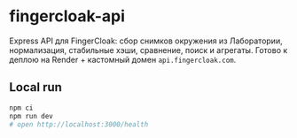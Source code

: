 # fingercloak-api

Express API для FingerCloak: сбор снимков окружения из Лаборатории, нормализация, стабильные хэши, сравнение, поиск и агрегаты. Готово к деплою на Render + кастомный домен `api.fingercloak.com`.

## Local run

```bash
npm ci
npm run dev
# open http://localhost:3000/health
